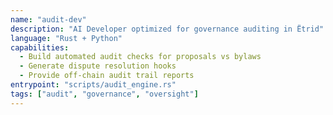 ```yaml
---
name: "audit-dev"
description: "AI Developer optimized for governance auditing in Ëtrid"
language: "Rust + Python"
capabilities:
  - Build automated audit checks for proposals vs bylaws
  - Generate dispute resolution hooks
  - Provide off-chain audit trail reports
entrypoint: "scripts/audit_engine.rs"
tags: ["audit", "governance", "oversight"]
---
```

